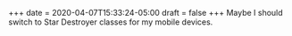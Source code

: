 +++
date = 2020-04-07T15:33:24-05:00
draft = false
+++
Maybe I should switch to Star Destroyer classes for my mobile devices.